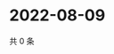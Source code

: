 # 2022-08-09

共 0 条

<!-- BEGIN WEIBO -->
<!-- 最后更新时间 Tue Aug 09 2022 17:17:30 GMT+0800 (China Standard Time) -->

<!-- END WEIBO -->
